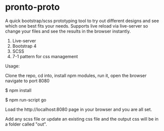# pronto-proto

A quick bootstrap/scss prototyping tool to try out different designs and see which one best fits your needs. Supports live reload via live-server so change your files and see the results in the browser instantly.

1. Live-server
2. Bootstrap 4
3. SCSS
4. 7-1 pattern for css management

Usage:

Clone the repo, cd into, install npm modules, run it, open the browser navigate to port 8080

$ npm install

$ npm run-script go

Load the http://localhost:8080 page in your browser and you are all set. 

Add any scss file or update an existing css file and the output css will be in a folder called "out".



